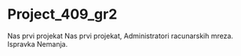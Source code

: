 # Project_409_gr2
Nas prvi projekat
Nas prvi projekat, Administratori racunarskih mreza.
Ispravka Nemanja.
